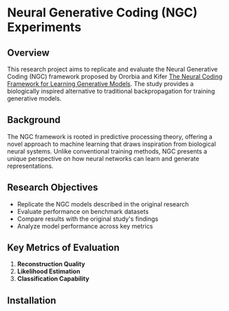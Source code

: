 # Neural Generative Coding (NGC) Experiments

## Overview

This research project aims to replicate and evaluate the Neural Generative Coding (NGC) framework proposed by Ororbia and Kifer [The Neural Coding Framework for Learning Generative Models](https://arxiv.org/abs/2012.03405). The study provides a biologically inspired alternative to traditional backpropagation for training generative models.

## Background 

The NGC framework is rooted in predictive processing theory, offering a novel approach to machine learning that draws inspiration from biological neural systems. Unlike conventional training methods, NGC presents a unique perspective on how neural networks can learn and generate representations.

## Research Objectives 
- Replicate the NGC models described in the original research
- Evaluate performance on benchmark datasets
- Compare results with the original study's findings
- Analyze model performance across key metrics

## Key Metrics of Evaluation
1. **Reconstruction Quality**
2. **Likelihood Estimation**
3. **Classification Capability**

## Installation